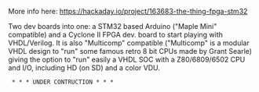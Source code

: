 More info here: https://hackaday.io/project/163683-the-thing-fpga-stm32

Two dev boards into one: a STM32 based Arduino ("Maple Mini" compatible) and a Cyclone II FPGA dev. board to start playing with VHDL/Verilog. It is also "Multicomp" compatible ("Multicomp" is a modular VHDL design to "run" some famous retro 8 bit CPUs made by Grant Searle) giving the option to "run" easily a VHDL SOC with a Z80/6809/6502 CPU and I/O, including HD (on SD) and a color VDU.

     * * * UNDER CONTRUCTION * * * 
